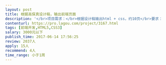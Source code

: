 ```yaml
---                
layout: post       
title: 根据高保真设计稿，输出前端页面           
description: '</br>项目需求：</br>根据设计稿输出html + css，约10页</br>要求：</br>css文件可读性强</br>html结构清晰。</br>可能会出现一些类似slider的控件，仅需提供html和css样式即可。</br>'     
contenturl: https://pro.lagou.com/project/3167.html      
tags: [前端开发,HTML5,CSS3]            
salary: 3000元以下          
publish_time: 2017-06-14 17:56:25         
review: 2037人                   
apply: 15人                   
recommend: 4人                   
time_range: 小于1周              
---                 
```

